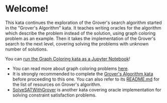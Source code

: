 # Welcome!

This kata continues the exploration of the Grover's search algorithm started in the "Grover's Algorithm" kata. 
It teaches writing oracles for the algorithm which describe the problem instead of the solution, using graph coloring problem as an example. 
Then it takes the implementation of the Grover's search to the next level, covering solving the problems with unknown number of solutions.

You can [run the Graph Coloring kata as a Jupyter Notebook](https://mybinder.org/v2/gh/Microsoft/QuantumKatas/master?filepath=GraphColoring%2FGraphColoring.ipynb)!

* You can read more about graph coloring problems [here](https://en.wikipedia.org/wiki/Graph_coloring).
* It is strongly recommended to complete the [Grover's Algorithm kata](./../GroversAlgorithm/) before proceeding to this one. You can also refer to its [README.md](./../GroversAlgorithm/README.md) for the list of resources on Grover's algorithm.
* [SolveSATWithGrover](./../SolveSATWithGrover/) is another kata covering oracle implementation for solving constraint satisfaction problems.
